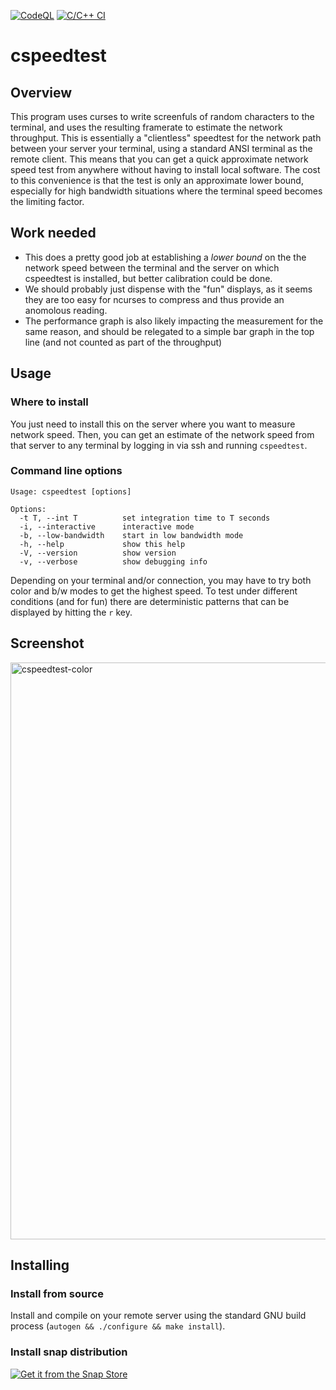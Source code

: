 [![CodeQL](https://github.com/jonbirge/curses-speedtest/actions/workflows/codeql-analysis.yml/badge.svg)](https://github.com/jonbirge/curses-speedtest/actions/workflows/codeql-analysis.yml)
[![C/C++ CI](https://github.com/jonbirge/curses-speedtest/actions/workflows/c-cpp.yml/badge.svg)](https://github.com/jonbirge/curses-speedtest/actions/workflows/c-cpp.yml)

# cspeedtest

## Overview

This program uses curses to write screenfuls of random characters to the terminal, and uses the resulting framerate to estimate the network throughput. This is essentially a "clientless" speedtest for the network path between your server your terminal, using a standard ANSI terminal as the remote client. This means that you can get a quick approximate network speed test from anywhere without having to install local software. The cost to this convenience is that the test is only an approximate lower bound, especially for high bandwidth situations where the terminal speed becomes the limiting factor.

## Work needed

- This does a pretty good job at establishing a *lower bound* on the the network speed between the terminal and the server on which cspeedtest is installed, but better calibration could be done.
- We should probably just dispense with the "fun" displays, as it seems they are too easy for ncurses to compress and thus provide an anomolous reading.
- The performance graph is also likely impacting the measurement for the same reason, and should be relegated to a simple bar graph in the top line (and not counted as part of the throughput)

## Usage

### Where to install

You just need to install this on the server where you want to measure network speed. Then, you can get an estimate of the network speed from that server to any terminal by logging in via ssh and running `cspeedtest`.

### Command line options

```
Usage: cspeedtest [options]

Options:
  -t T, --int T          set integration time to T seconds
  -i, --interactive      interactive mode
  -b, --low-bandwidth    start in low bandwidth mode
  -h, --help             show this help
  -V, --version          show version
  -v, --verbose          show debugging info
```

Depending on your terminal and/or connection, you may have to try both color and b/w modes to get the highest speed. To test under different conditions (and for fun) there are deterministic patterns that can be displayed by hitting the `r` key.

## Screenshot

<img width="923" alt="cspeedtest-color" src="https://user-images.githubusercontent.com/660566/147842191-f486bfaa-2f5c-4466-a19b-7e73e34e956f.png">

## Installing

### Install from source

Install and compile on your remote server using the standard GNU build process (`autogen && ./configure && make install`).

### Install snap distribution

[![Get it from the Snap Store](https://snapcraft.io/static/images/badges/en/snap-store-black.svg)](https://snapcraft.io/cspeedtest)

